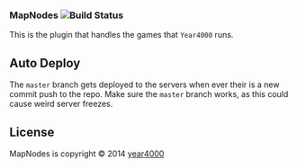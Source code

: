 ### MapNodes ![Build Status](https://magnum.travis-ci.com/ewized/MapNodes.svg?token=zmUpkLZqvMbrRfbszTjK&branch=master)

This is the plugin that handles the games that `Year4000` runs.

## Auto Deploy
The `master` branch gets deployed to the servers when ever their is a new commit push to the repo.
Make sure the `master` branch works, as this could cause weird server freezes.

## License ##
MapNodes is copyright &copy; 2014 [year4000](https://www.year4000.net/)
